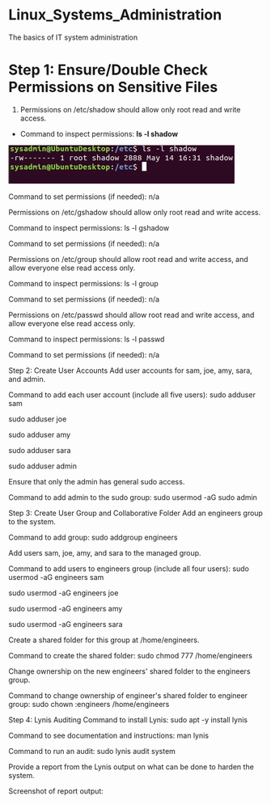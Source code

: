 # Linux_Systems_Administration
The basics of IT system administration

# Step 1: Ensure/Double Check Permissions on Sensitive Files

1. Permissions on /etc/shadow should allow only root read and write access.

- Command to inspect permissions: **ls -l shadow**

![name-of-you-image](https://github.com/ldover29/Linux_Systems_Administration/blob/ea6119e06562f4d7f240ab6e0aee9ee97384be19/images/1%20ls%20-l%20shadow.jpg)

Command to set permissions (if needed): n/a


Permissions on /etc/gshadow should allow only root read and write access.


Command to inspect permissions: ls -l gshadow

Command to set permissions (if needed): n/a


Permissions on /etc/group should allow root read and write access, and allow everyone else read access only.


Command to inspect permissions: ls -l group

Command to set permissions (if needed): n/a


Permissions on /etc/passwd should allow root read and write access, and allow everyone else read access only.


Command to inspect permissions: ls -l passwd

Command to set permissions (if needed): n/a





Step 2: Create User Accounts
Add user accounts for sam, joe, amy, sara, and admin.


Command to add each user account (include all five users):
sudo adduser sam

sudo adduser joe

sudo adduser amy

sudo adduser sara

sudo adduser admin


Ensure that only the admin has general sudo access.


Command to add admin to the sudo group: sudo usermod -aG sudo admin

Step 3: Create User Group and Collaborative Folder
Add an engineers group to the system.


Command to add group: sudo addgroup engineers

Add users sam, joe, amy, and sara to the managed group.


Command to add users to engineers group (include all four users): 
sudo usermod -aG engineers sam

sudo usermod -aG engineers joe

sudo usermod -aG engineers amy

sudo usermod -aG engineers sara

Create a shared folder for this group at /home/engineers.


Command to create the shared folder: sudo chmod 777 /home/engineers

Change ownership on the new engineers' shared folder to the engineers group.


Command to change ownership of engineer's shared folder to engineer group:
sudo chown :engineers /home/engineers


Step 4: Lynis Auditing
Command to install Lynis: sudo apt -y install lynis

Command to see documentation and instructions: man lynis




Command to run an audit: sudo lynis audit system


Provide a report from the Lynis output on what can be done to harden the system.


Screenshot of report output: 
